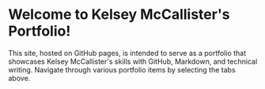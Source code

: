 # Welcome to Kelsey McCallister's Portfolio!
This site, hosted on GitHub pages, is intended to serve as a portfolio that showcases Kelsey McCallister's skills with GitHub, Markdown, and technical writing. Navigate through various portfolio items by selecting the tabs above.
